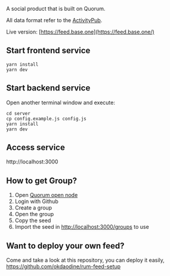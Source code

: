 A social product that is built on Quorum.

All data format refer to the [ActivityPub](https://docs.rumsystem.net/docs/data-format-and-examples/).

Live version: [https://feed.base.one](https://feed.base.one/)

## Start frontend service

```
yarn install
yarn dev
```

## Start backend service

Open another terminal window and execute:

```
cd server
cp config.example.js config.js
yarn install
yarn dev
```

## Access service

http://localhost:3000

## How to get Group?

1. Open [Quorum open node](https://node.rumsystem.net/)
2. Login with Github
3. Create a group
4. Open the group
5. Copy the seed
6. Import the seed in [http://localhost:3000/groups](http://localhost:3000/groups) to use

## Want to deploy your own feed?

Come and take a look at this repository, you can deploy it easily, https://github.com/okdaodine/rum-feed-setup